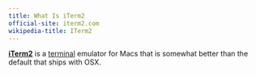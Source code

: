 ```yaml
---
title: What Is iTerm2
official-site: iterm2.com
wikipedia-title: ITerm2
---
```


[**iTerm2**](https://www.iterm2.com/) is a [terminal](/whatis/terminal)
emulator for Macs that is somewhat better than the default that ships with
OSX.

